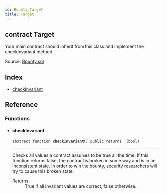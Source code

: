 ```yaml
---
id: Bounty_Target
title: Target
---
```


<div class="contract-doc"><div class="contract"><h2 class="contract-header"><span class="contract-kind">contract</span> Target</h2><p class="description">Your main contract should inherit from this class and implement the checkInvariant method.</p><div class="source">Source: <a href="https://github.com/OpenZeppelin/zeppelin-solidity/blob/v1.7.0/contracts/Bounty.sol" target="_blank">Bounty.sol</a></div></div><div class="index"><h2>Index</h2><ul><li><a href="Bounty_Target.html#checkInvariant">checkInvariant</a></li></ul></div><div class="reference"><h2>Reference</h2><div class="functions"><h3>Functions</h3><ul><li><div class="item function"><span id="checkInvariant" class="anchor-marker"></span><h4 class="name">checkInvariant</h4><div class="body"><code class="signature"><span>abstract </span>function <strong>checkInvariant</strong><span>() </span><span>public </span><span>returns  (bool) </span></code><hr/><div class="description"><p>Checks all values a contract assumes to be true all the time. If this function returns false, the contract is broken in some way and is in an inconsistent state. In order to win the bounty, security researchers will try to cause this broken state.</p></div><dl><dt><span class="label-return">Returns:</span></dt><dd>True if all invariant values are correct, false otherwise.</dd></dl></div></div></li></ul></div></div></div>
